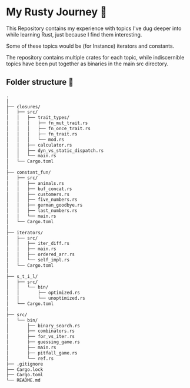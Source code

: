 # My Rusty Journey 🦀

This Repository contains my experience with topics I've dug deeper into while learning Rust, just because I find them interesting.

Some of these topics would be (for Instance) iterators and constants.

The repository contains multiple crates for each topic, while indiscernible topics have been put together as binaries in the main src directory.

## Folder structure 📁

```txt
.
│       
├── closures/
│   ├── src/
│   │   ├── trait_types/
│   │   │   ├── fn_mut_trait.rs
│   │   │   ├── fn_once_trait.rs
│   │   │   ├── fn_trait.rs
│   │   │   └── mod.rs
│   │   ├── calculator.rs
│   │   ├── dyn_vs_static_dispatch.rs
│   │   └── main.rs
│   └── Cargo.toml
│
├── constant_fun/
│   ├── src/
│   │   ├── animals.rs
│   │   ├── buf_concat.rs
│   │   ├── customers.rs
│   │   ├── five_numbers.rs
│   │   ├── german_goodbye.rs
│   │   ├── last_numbers.rs
│   │   └── main.rs
│   └── Cargo.toml
│
├── iterators/
│   ├── src/
│   │   ├── iter_diff.rs
│   │   ├── main.rs
│   │   ├── ordered_arr.rs
│   │   └── self_impl.rs
│   └── Cargo.toml
│
├── s_t_i_l/
│   ├── src/
│   │   └── bin/
│   │       ├── optimized.rs
│   │       └── unoptimized.rs
│   └── Cargo.toml
│
├── src/
│   └── bin/
│       ├── binary_search.rs
│       ├── combinators.rs
│       ├── for_vs_iter.rs
│       ├── guessing_game.rs
│       ├── main.rs
│       ├── pitfall_game.rs
│       └── ref.rs
├── .gitignore
├── Cargo.lock
├── Cargo.toml
└── README.md
```
